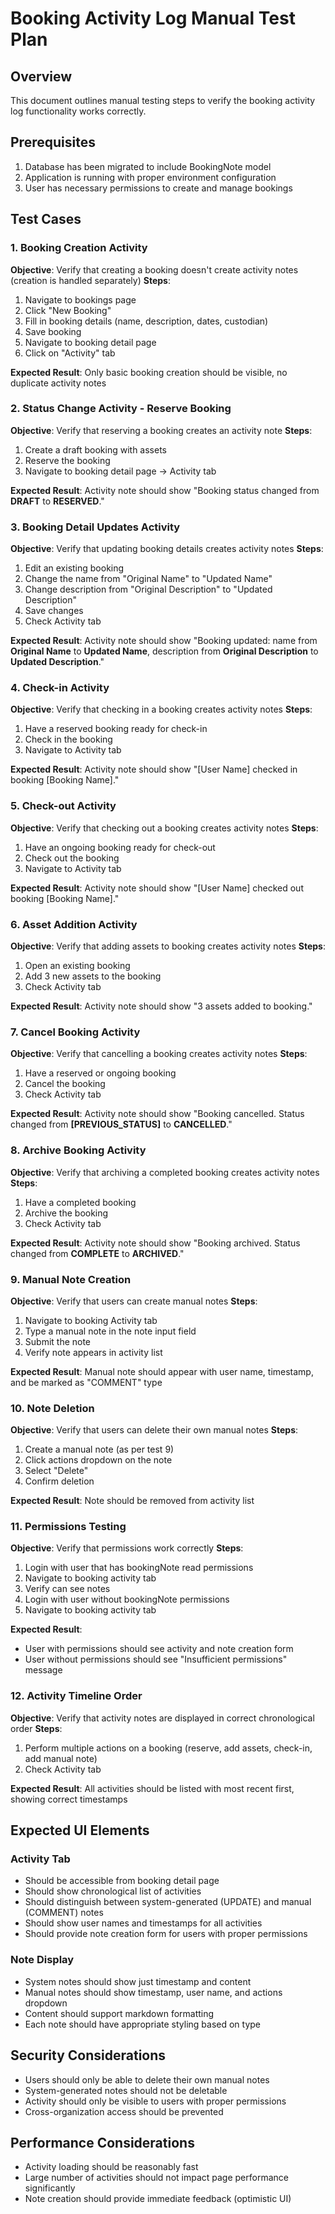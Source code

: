 # Booking Activity Log Manual Test Plan

## Overview
This document outlines manual testing steps to verify the booking activity log functionality works correctly.

## Prerequisites
1. Database has been migrated to include BookingNote model
2. Application is running with proper environment configuration
3. User has necessary permissions to create and manage bookings

## Test Cases

### 1. Booking Creation Activity
**Objective**: Verify that creating a booking doesn't create activity notes (creation is handled separately)
**Steps**:
1. Navigate to bookings page
2. Click "New Booking"
3. Fill in booking details (name, description, dates, custodian)
4. Save booking
5. Navigate to booking detail page
6. Click on "Activity" tab

**Expected Result**: Only basic booking creation should be visible, no duplicate activity notes

### 2. Status Change Activity - Reserve Booking
**Objective**: Verify that reserving a booking creates an activity note
**Steps**:
1. Create a draft booking with assets
2. Reserve the booking
3. Navigate to booking detail page → Activity tab

**Expected Result**: Activity note should show "Booking status changed from **DRAFT** to **RESERVED**."

### 3. Booking Detail Updates Activity
**Objective**: Verify that updating booking details creates activity notes
**Steps**:
1. Edit an existing booking
2. Change the name from "Original Name" to "Updated Name"
3. Change description from "Original Description" to "Updated Description"
4. Save changes
5. Check Activity tab

**Expected Result**: Activity note should show "Booking updated: name from **Original Name** to **Updated Name**, description from **Original Description** to **Updated Description**."

### 4. Check-in Activity
**Objective**: Verify that checking in a booking creates activity notes
**Steps**:
1. Have a reserved booking ready for check-in
2. Check in the booking
3. Navigate to Activity tab

**Expected Result**: Activity note should show "[User Name] checked in booking [Booking Name]."

### 5. Check-out Activity  
**Objective**: Verify that checking out a booking creates activity notes
**Steps**:
1. Have an ongoing booking ready for check-out
2. Check out the booking
3. Navigate to Activity tab

**Expected Result**: Activity note should show "[User Name] checked out booking [Booking Name]."

### 6. Asset Addition Activity
**Objective**: Verify that adding assets to booking creates activity notes
**Steps**:
1. Open an existing booking
2. Add 3 new assets to the booking
3. Check Activity tab

**Expected Result**: Activity note should show "3 assets added to booking."

### 7. Cancel Booking Activity
**Objective**: Verify that cancelling a booking creates activity notes
**Steps**:
1. Have a reserved or ongoing booking
2. Cancel the booking
3. Check Activity tab

**Expected Result**: Activity note should show "Booking cancelled. Status changed from **[PREVIOUS_STATUS]** to **CANCELLED**."

### 8. Archive Booking Activity
**Objective**: Verify that archiving a completed booking creates activity notes
**Steps**:
1. Have a completed booking
2. Archive the booking
3. Check Activity tab

**Expected Result**: Activity note should show "Booking archived. Status changed from **COMPLETE** to **ARCHIVED**."

### 9. Manual Note Creation
**Objective**: Verify that users can create manual notes
**Steps**:
1. Navigate to booking Activity tab
2. Type a manual note in the note input field
3. Submit the note
4. Verify note appears in activity list

**Expected Result**: Manual note should appear with user name, timestamp, and be marked as "COMMENT" type

### 10. Note Deletion
**Objective**: Verify that users can delete their own manual notes
**Steps**:
1. Create a manual note (as per test 9)
2. Click actions dropdown on the note
3. Select "Delete"
4. Confirm deletion

**Expected Result**: Note should be removed from activity list

### 11. Permissions Testing
**Objective**: Verify that permissions work correctly
**Steps**:
1. Login with user that has bookingNote read permissions
2. Navigate to booking activity tab
3. Verify can see notes
4. Login with user without bookingNote permissions
5. Navigate to booking activity tab

**Expected Result**: 
- User with permissions should see activity and note creation form
- User without permissions should see "Insufficient permissions" message

### 12. Activity Timeline Order
**Objective**: Verify that activity notes are displayed in correct chronological order
**Steps**:
1. Perform multiple actions on a booking (reserve, add assets, check-in, add manual note)
2. Check Activity tab

**Expected Result**: All activities should be listed with most recent first, showing correct timestamps

## Expected UI Elements

### Activity Tab
- Should be accessible from booking detail page
- Should show chronological list of activities
- Should distinguish between system-generated (UPDATE) and manual (COMMENT) notes
- Should show user names and timestamps for all activities
- Should provide note creation form for users with proper permissions

### Note Display
- System notes should show just timestamp and content
- Manual notes should show timestamp, user name, and actions dropdown
- Content should support markdown formatting
- Each note should have appropriate styling based on type

## Security Considerations
- Users should only be able to delete their own manual notes
- System-generated notes should not be deletable
- Activity should only be visible to users with proper permissions
- Cross-organization access should be prevented

## Performance Considerations
- Activity loading should be reasonably fast
- Large number of activities should not impact page performance significantly
- Note creation should provide immediate feedback (optimistic UI)